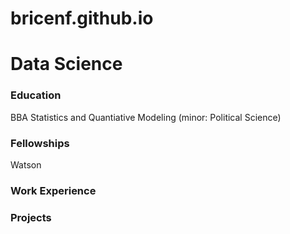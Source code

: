 # bricenf.github.io
 
# Data Science
### Education
BBA Statistics and Quantiative Modeling (minor: Political Science)

### Fellowships
Watson

### Work Experience

### Projects

